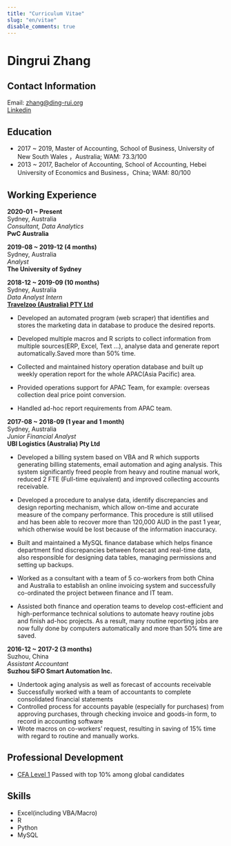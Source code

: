 ```yaml
---
title: "Curriculum Vitae"
slug: "en/vitae"
disable_comments: true
---
```


# Dingrui Zhang

## Contact Information
Email: <zhang@ding-rui.org>  
[Linkedin](https://www.linkedin.com/in/dingrui-zhang/)


## Education
- 2017 ~ 2019, Master of Accounting, School of Business, University of New South Wales ，Australia; WAM: 73.3/100
- 2013 ~ 2017, Bachelor of Accounting, School of Accounting, Hebei University of Economics and Business，China; WAM: 80/100

## Working Experience
**2020-01 ~ Present**  
Sydney, Australia  
*Consultant, Data Analytics*  
**PwC Australia**  

**2019-08 ~ 2019-12 (4 months)**  
Sydney, Australia  
*Analyst*  
**The University of Sydney**  

**2018-12 ~ 2019-09 (10 months)**   
Sydney, Australia  
*Data Analyst Intern*  
**[Travelzoo (Australia) PTY Ltd](https://www.travelzoo.com/au/)**  

- Developed an automated program (web scraper) that identifies and stores the marketing data in database to produce the desired reports.

- Developed multiple macros and R scripts to collect information from multiple sources(ERP, Excel, Text …), analyse data and generate report automatically.Saved more than 50% time.

- Collected and maintained history operation database and built up weekly operation report for the whole APAC(Asia Pacific) area.

- Provided operations support for APAC Team, for example: overseas collection deal price point conversion.

- Handled ad-hoc report requirements from APAC team.

**2017-08 ~ 2018-09 (1 year and 1 month)**  
Sydney, Australia  
*Junior Financial Analyst*  
**UBI Logistics (Australia) Pty Ltd**  

- Developed a billing system based on VBA and R which supports generating billing statements, email automation and aging analysis. This system significantly freed people from heavy and routine manual work, reduced 2 FTE (Full-time equivalent) and improved collecting accounts receivable.

- Developed a procedure to analyse data, identify discrepancies and design reporting mechanism, which allow on-time and accurate measure of the company performance. This procedure is still utilised and has been able to recover more than 120,000 AUD in the past 1 year, which otherwise would be lost because of the information inaccuracy.

- Built and maintained a MySQL finance database which helps finance department find discrepancies between forecast and real-time data, also responsible for designing data tables, managing permissions and setting up backups.

- Worked as a consultant with a team of 5 co-workers from both China and Australia to establish an online invoicing system and successfully co-ordinated the project between finance and IT team.

- Assisted both finance and operation teams to develop cost-efficient and high-performance technical solutions to automate heavy routine jobs and finish ad-hoc projects. As a result, many routine reporting jobs are now fully done by computers automatically and more than 50% time are saved.

**2016-12 ~ 2017-2 (3 months)**  
Suzhou, China  
*Assistant Accountant*  
**Suzhou SiFO Smart Automation Inc.**

- Undertook aging analysis as well as forecast of accounts receivable
- Successfully worked with a team of accountants to complete consolidated financial statements
- Controlled process for accounts payable (especially for purchases) from approving purchases, through checking invoice and goods-in form, to record in accounting software
- Wrote macros on co-workers’ request, resulting in saving of 15% time with regard to routine and manually works.

## Professional Development
- [CFA Level 1](https://basno.com/joqdkd6z) Passed with top 10% among global candidates

## Skills
- Excel(including VBA/Macro)
- R
- Python
- MySQL


